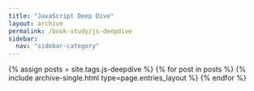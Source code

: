 ```yaml
---
title: "JavaScript Deep Dive"
layout: archive
permalink: /book-study/js-deepdive
sidebar:
  nav: "sidebar-category"
---
```


{% assign posts = site.tags.js-deepdive %}
{% for post in posts %}
{% include archive-single.html type=page.entries_layout %} {% endfor %}
